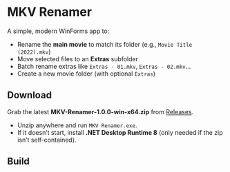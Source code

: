 # MKV Renamer

A simple, modern WinForms app to:
- Rename the **main movie** to match its folder (e.g., `Movie Title (2022).mkv`)
- Move selected files to an **Extras** subfolder
- Batch rename extras like `Extras - 01.mkv`, `Extras - 02.mkv`…
- Create a new movie folder (with optional `Extras`)

## Download
Grab the latest **MKV-Renamer-1.0.0-win-x64.zip** from [Releases](../../releases).

- Unzip anywhere and run `MKV Renamer.exe`.
- If it doesn’t start, install **.NET Desktop Runtime 8** (only needed if the zip isn’t self-contained).

## Build
